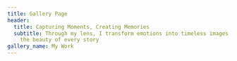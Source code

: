 ```yaml
---
title: Gallery Page
header:
  title: Capturing Moments, Creating Memories
  subtitle: Through my lens, I transform emotions into timeless images, preserving
    the beauty of every story
gallery_name: My Work
---
```

